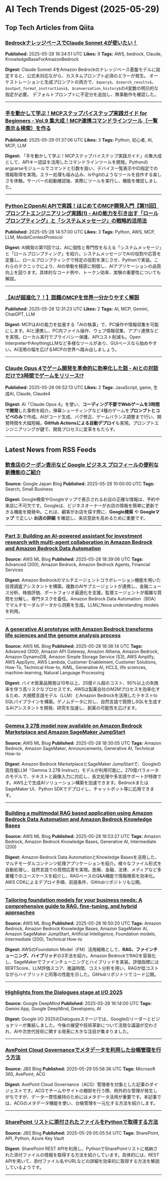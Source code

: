 # AI Tech Trends Digest (2025-05-29)


## Top Tech Articles from Qiita


### [BedrockナレッジベースでClaude Sonnet 4が使いたい！](https://qiita.com/har1101/items/1732a69e44dfeac0bb91)
**Published:** 2025-05-28 16:34:51 UTC
**Likes:** 9
**Tags:** AWS, bedrock, Claude, KnowledgeBaseForAmazonBedrock

**Digest:**
Claude Sonnet 4をAmazon Bedrockのナレッジベース基盤モデルに設定すると、公式未対応ながら、カスタムプロンプト必須のエラーが発生。  オーケストレーションと生成プロンプトの両方で、`$query$`、`$search_results$`、`$output_format_instructions$`、`$conversation_history$`の4変数の明示的な指定が必要。  デフォルトプロンプトに不足分を追加し、無事動作を確認した。

---

### [手を動かして学ぶ！MCPステップバイステップ実践ガイド for Beginners - Vol.9 集大成！MCP連携コマンドラインツール（一覧表示＆検索）を作る](https://qiita.com/QueryPie/items/1936e8b4facf604bf96d)
**Published:** 2025-05-29 01:37:06 UTC
**Likes:** 3
**Tags:** Python, 初心者, AI, MCP, LLM

**Digest:**
「手を動かして学ぶ！MCPステップバイステップ実践ガイド」の集大成として、APIキー認証を活用したコマンドラインツールを開発。Pythonのargparseモジュールでコマンドと引数を扱い、デバイス一覧表示やID指定での情報取得を実現。エラー処理も組み込み、lsやgitのようなツールを自作する楽しさを体験。サーバーの起動確認後、実際にツールを実行し、機能を確認しました。

---

### [PythonとOpenAI APIで実践！はじめてのMCP開発入門【第11回】プロンプトエンジニアリング実践(1) - AIの能力を引き出す「ロールプロンプティング」と「システムメッセージ」の戦略的活用法](https://qiita.com/QueryPie/items/a0f5f35fb0db7a43bac8)
**Published:** 2025-05-28 14:57:00 UTC
**Likes:** 3
**Tags:** Python, AWS, MCP, LLM, ModelContextProtocol

**Digest:**
AI開発の第11回では、AIに個性と専門性を与える「システムメッセージ」と「ロールプロンプティング」を紹介。システムメッセージでAIの役割や応答を定義し、ロールプロンプティングで特定の役割を演じさせ、Pythonで実装。これらのテクニックにより、AIの挙動を精密に制御し、AIアプリケーションの品質向上を図ります。具体的なコード例や、トークン効率、実験の重要性についても解説。

---

### [【AIが超進化？！】話題のMCPを世界一分かりやすく解説](https://qiita.com/zukizukizukizuki/items/032f4b9be717acb533f7)
**Published:** 2025-05-28 12:31:23 UTC
**Likes:** 2
**Tags:** AI, MCP, Gemini, ChatGPT, LLM

**Digest:**
MCPはAIの能力を拡張する「AIの執事」で、PC操作や情報収集を可能にします。AIと連携し、PC内ファイル操作、ウェブ情報収集、アプリ連携などを実現。ローカル実行でプライバシー保護、APIコスト削減も。Open InterpreterやAnythingLLMなど多様なツールがあり、GUIベースなら始めやすい。AI活用の幅を広げるMCPの世界へ踏み出しましょう。

---

### [Claude Opus 4でゲーム開発を革命的に効率化した話 - AIとの対話だけで3時間でゲームをリリース!?](https://qiita.com/f_uto/items/53fddf2ea7e3ba6b6988)
**Published:** 2025-05-28 06:52:13 UTC
**Likes:** 2
**Tags:** JavaScript, game, 生成AI, Claude, Claude4

**Digest:**
AI「Claude Opus 4」を使い、**コーディング不要でWebゲームを3時間で開発**した事例を紹介。弾幕シューティングなど4種のゲームを**プロンプトとコピペのみ**で作成。AIがコード生成、バグ修正、ゲームバランス調整まで行い、開発時間を大幅短縮。**GitHub Actionsによる自動デプロイ**も実現。プロンプトエンジニアリングが鍵で、開発プロセスに変革をもたらす。

---

## Latest News from RSS Feeds


### [飲食店のクーポン表示など Google ビジネス プロフィールの便利な新機能のご紹介](https://blog.google/intl/ja-jp/products/explore-get-answers/business-profile-updates/)
**Source:** Google Japan Blog
**Published:** 2025-05-28 10:00:00 UTC
**Tags:** Search, Small Business

**Digest:**
Google検索やGoogleマップで表示されるお店の正確な情報は、予約や来店に不可欠です。Googleは、ビジネスオーナーがお店の情報を簡単に更新できる機能を開発中。これは、顧客がお店を探す際に、**Google検索** や **Googleマップ** で正しい **お店の詳細** を確認し、来店意欲を高めるために重要です。

---

### [Part 3: Building an AI-powered assistant for investment research with multi-agent collaboration in Amazon Bedrock and Amazon Bedrock Data Automation](https://aws.amazon.com/blogs/machine-learning/part-3-building-an-ai-powered-assistant-for-investment-research-with-multi-agent-collaboration-in-amazon-bedrock-and-amazon-bedrock-data-automation/)
**Source:** AWS ML Blog
**Published:** 2025-05-28 18:39:06 UTC
**Tags:** Advanced (300), Amazon Bedrock, Amazon Bedrock Agents, Financial Services

**Digest:**
Amazon Bedrockのマルチエージェントコラボレーション機能を用いた投資調査アシスタントを構築。複数のAIサブエージェントが連携し、金融ニュース分析、株価評価、ポートフォリオ最適化を支援。監督エージェントが複雑な質問を分解し、専門タスクを委任。Amazon Bedrock Data Automation（BDA）でマルチモーダルデータから洞察を生成。LLMにNova understanding modelsを利用。

---

### [A generative AI prototype with Amazon Bedrock transforms life sciences and the genome analysis process](https://aws.amazon.com/blogs/machine-learning/a-generative-ai-prototype-with-amazon-bedrock-transforms-life-sciences-and-the-genome-analysis-process/)
**Source:** AWS ML Blog
**Published:** 2025-05-28 18:36:14 UTC
**Tags:** Advanced (300), Amazon API Gateway, Amazon Athena, Amazon Bedrock, Amazon DynamoDB, Amazon Simple Storage Service (S3), AWS Amplify, AWS AppSync, AWS Lambda, Customer Enablement, Customer Solutions, How-To, Technical How-to, AIML, Generative AI, HCLS, life sciences, machine-learning, Natural Language Processing

**Digest:**
バイオ医薬品開発は10年以上、20億ドル超のコスト、90%以上の失敗率を伴う高リスクなプロセスです。AWSは製薬会社のM2Mプロセスを効率化するため、大規模言語モデル（LLM）とAmazon Bedrockを活用したテキストto SQLパイプラインを構築。ゲノムデータに対し、自然言語で質問しSQLを生成するAIアシスタントを開発、研究を加速し、創薬の可能性を広げます。

---

### [Gemma 3 27B model now available on Amazon Bedrock Marketplace and Amazon SageMaker JumpStart](https://aws.amazon.com/blogs/machine-learning/gemma-3-27b-model-now-available-on-amazon-bedrock-marketplace-and-amazon-sagemaker-jumpstart/)
**Source:** AWS ML Blog
**Published:** 2025-05-28 18:30:05 UTC
**Tags:** Amazon Bedrock, Amazon SageMaker, Announcements, Generative AI, Technical How-to

**Digest:**
Amazon Bedrock MarketplaceとSageMaker JumpStartで、Googleの高性能LLM「Gemma 3 27B Instruct」モデルが利用可能に。270億パラメータのモデルで、テキストと画像入力に対応し、長文処理や多言語サポートが特徴です。AWS上で生成AIソリューション構築を加速できます。BedrockまたはSageMaker UI、Python SDKでデプロイし、チャットボット等に応用できます。

---

### [Building a multimodal RAG based application using Amazon Bedrock Data Automation and Amazon Bedrock Knowledge Bases](https://aws.amazon.com/blogs/machine-learning/building-a-multimodal-rag-based-application-using-amazon-bedrock-data-automation-and-amazon-bedrock-knowledge-bases/)
**Source:** AWS ML Blog
**Published:** 2025-05-28 16:53:27 UTC
**Tags:** Amazon Bedrock, Amazon Bedrock Knowledge Bases, Generative AI, Intermediate (200)

**Digest:**
Amazon Bedrock Data AutomationとKnowledge Basesを活用した、マルチモーダルコンテンツ処理アプリケーションを紹介。様々なファイル形式を自動処理し、自然言語での質問応答を実現。医療、金融、法律、メディアなど多業種でのユースケースを紹介し、RAGベースのQ&A機能で情報検索を効率化。AWS CDKによるデプロイ手順、前提条件、GitHubリポジトリも公開。

---

### [Tailoring foundation models for your business needs: A comprehensive guide to RAG, fine-tuning, and hybrid approaches](https://aws.amazon.com/blogs/machine-learning/tailoring-foundation-models-for-your-business-needs-a-comprehensive-guide-to-rag-fine-tuning-and-hybrid-approaches/)
**Source:** AWS ML Blog
**Published:** 2025-05-28 16:50:20 UTC
**Tags:** Amazon Bedrock, Amazon Bedrock Knowledge Bases, Amazon SageMaker AI, Amazon SageMaker JumpStart, Artificial Intelligence, Foundation models, Intermediate (200), Technical How-to

**Digest:**
AWSのFoundation Model（FM）活用戦略として、**RAG、ファインチューニング、ハイブリッド**の3手法を紹介。Amazon BedrockでRAGを容易化し、SageMakerでファインチューニングとハイブリッドを実装。評価指標にはBERTScore、LLM評価スコア、推論時間、コスト分析を用い、RAGが低コストながらハイブリッドと同等の性能を示した。GitHubリポジトリでコード公開。

---

### [Highlights from the Dialogues stage at I/O 2025](https://blog.google/technology/developers/google-io-2025-dialogues-ai-quantum-storytelling/)
**Source:** Google DeepMind
**Published:** 2025-05-28 16:14:00 UTC
**Tags:** Gemini App, Google DeepMind, Developers, AI

**Digest:**
Google I/O 2025のDialoguesステージでは、Googleのリーダーとビジョナリーが集結しました。今後の展望や技術革新について活発な議論が交わされ、AIや次世代技術に関する発表に大きな注目が集まりました。

---

### [AvePoint Cloud Governanceでメタデータを利用した台帳管理を行う方法](https://blog.jbs.co.jp/entry/2025/05/29/145836)
**Source:** JBS Blog
**Published:** 2025-05-29 05:58:36 UTC
**Tags:** Microsoft 365, AvePoint, ACG

**Digest:**
AvePoint Cloud Governance（ACG）管理者を対象とした記事のダイジェストです。ACGでチームやサイトの棚卸を行う際、例外的な管理が発生しがちですが、データ一貫性維持のためにはメタデータ活用が重要です。本記事では、ACGのメタデータ機能を使い、台帳管理を一元化する方法を紹介します。

---

### [SharePoint リストに添付されたファイルをPythonで取得する方法](https://blog.jbs.co.jp/entry/2025/05/29/140554)
**Source:** JBS Blog
**Published:** 2025-05-29 05:05:54 UTC
**Tags:** SharePoint, API, Python, Azure Key Vault

**Digest:**
SharePoint REST APIを利用し、PythonでSharePointリストに格納された添付ファイルの情報を取得する方法を紹介しています。具体的には、REST APIを用いて、添付ファイル名やURLなどの詳細を効率的に取得する方法を解説しているようです。

---